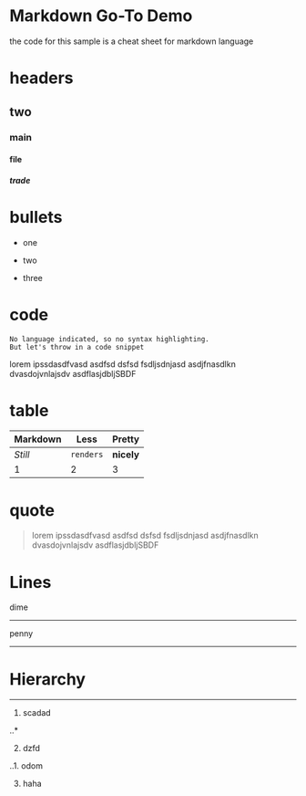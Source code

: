 Markdown Go-To Demo 
===================
the code for this sample is a cheat sheet for markdown language

# headers

## two
### main
#### file
##### trade

# bullets

+ one
- two 
* three

# code


```
No language indicated, so no syntax highlighting. 
But let's throw in a code snippet
```

lorem ipssdasdfvasd asdfsd dsfsd fsdljsdnjasd asdjfnasdlkn dvasdojvnlajsdv asdflasjdbljSBDF 

# table

Markdown | Less | Pretty
--- | --- | ---
*Still* | `renders` | **nicely**
1 | 2 | 3

# quote

> lorem ipssdasdfvasd asdfsd dsfsd fsdljsdnjasd asdjfnasdlkn dvasdojvnlajsdv asdflasjdbljSBDF 



# Lines

dime 

____

penny 

***

# Hierarchy
--------------

1. scadad

..*

2. dzfd

..1. odom

3. haha